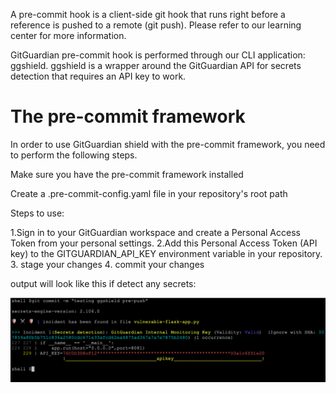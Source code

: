 A pre-commit hook is a client-side git hook that runs right before a reference is pushed to a remote (git push). Please refer to our learning center for more information.

GitGuardian pre-commit hook is performed through our CLI application: ggshield. ggshield is a wrapper around the GitGuardian API for secrets detection that requires an API key to work.

# The pre-commit framework
In order to use GitGuardian shield with the pre-commit framework, you need to perform the following steps.

Make sure you have the pre-commit framework installed

Create a .pre-commit-config.yaml file in your repository's root path

Steps to use:

1.Sign in to your GitGuardian workspace and create a Personal Access Token from your personal settings.
2.Add this Personal Access Token (API key) to the GITGUARDIAN_API_KEY environment variable in your repository.
3. stage your changes
4. commit your changes

output will look like this if detect any secrets:

![Screenshot](screenshot.png)

